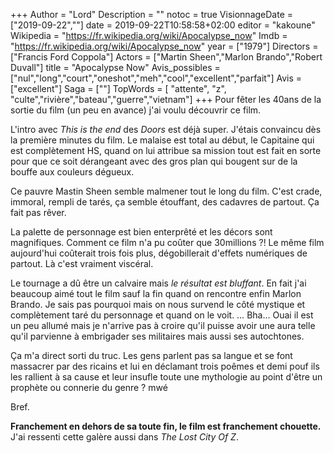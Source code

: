 +++
Author = "Lord"
Description = ""
notoc = true
VisionnageDate = ["2019-09-22",""]
date = 2019-09-22T10:58:58+02:00
editor = "kakoune"
Wikipedia = "https://fr.wikipedia.org/wiki/Apocalypse_now"
Imdb = "https://fr.wikipedia.org/wiki/Apocalypse_now"
year = ["1979"]
Directors = ["Francis Ford Coppola"]
Actors = ["Martin Sheen","Marlon Brando","Robert Duvall"]
title = "Apocalypse Now"
Avis_possibles = ["nul","long","court","oneshot","meh","cool","excellent","parfait"]
Avis = ["excellent"]
Saga = [""]
TopWords = [  "attente", "z", "culte","rivière","bateau","guerre","vietnam"]
+++
Pour fêter les 40ans de la sortie du film (un peu en avance) j'ai voulu découvrir ce film.

L'intro avec *This is the end* des *Doors* est déjà super.
J'étais convaincu dès la première minutes du film.
Le malaise est total au début, le Capitaine qui est complètement HS, quand on lui attribue sa mission tout est fait en sorte pour que ce soit dérangeant avec des gros plan qui bougent sur de la bouffe aux couleurs dégueux.

Ce pauvre Mastin Sheen semble malmener tout le long du film.
C'est crade, immoral, rempli de tarés, ça semble étouffant, des cadavres de partout.
Ça fait pas rêver.

La palette de personnage est bien enterprêté et les décors sont magnifiques.
Comment ce film n'a pu coûter que 30millions ?!
Le même film aujourd'hui coûterait trois fois plus, dégobillerait d'effets numériques de partout.
Là c'est vraiment viscéral.

Le tournage a dû être un calvaire mais *le résultat est bluffant*.
En fait j'ai beaucoup aimé tout le film sauf la fin quand on rencontre enfin Marlon Brando.
Je sais pas pourquoi mais on nous survend le côté mystique et complètement taré du personnage et quand on le voit.
…
Bha…
Ouai il est un peu allumé mais je n'arrive pas à croire qu'il puisse avoir une aura telle qu'il parvienne à embrigader ses militaires mais aussi ses autochtones.

Ça m'a direct sorti du truc.
Les gens parlent pas sa langue et se font massacrer par des ricains et lui en déclamant trois poêmes et demi pouf ils les rallient à sa cause et leur insufle toute une mythologie au point d'être un prophète ou connerie du genre ?
mwé

Bref.

**Franchement en dehors de sa toute fin, le film est franchement chouette.**
J'ai ressenti cette galère aussi dans *The Lost City Of Z*.

